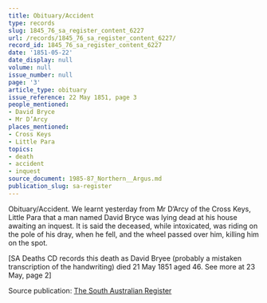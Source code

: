 ```yaml
---
title: Obituary/Accident
type: records
slug: 1845_76_sa_register_content_6227
url: /records/1845_76_sa_register_content_6227/
record_id: 1845_76_sa_register_content_6227
date: '1851-05-22'
date_display: null
volume: null
issue_number: null
page: '3'
article_type: obituary
issue_reference: 22 May 1851, page 3
people_mentioned:
- David Bryce
- Mr D’Arcy
places_mentioned:
- Cross Keys
- Little Para
topics:
- death
- accident
- inquest
source_document: 1985-87_Northern__Argus.md
publication_slug: sa-register
---
```


Obituary/Accident.  We learnt yesterday from Mr D’Arcy of the Cross Keys, Little Para that a man named David Bryce was lying dead at his house awaiting an inquest.  It is said the deceased, while intoxicated, was riding on the pole of his dray, when he fell, and the wheel passed over him, killing him on the spot.

[SA Deaths CD records this death as David Bryee (probably a mistaken transcription of the handwriting) died 21 May 1851 aged 46.  See more at 23 May, page 2]

Source publication: [The South Australian Register](/publications/sa-register/)
